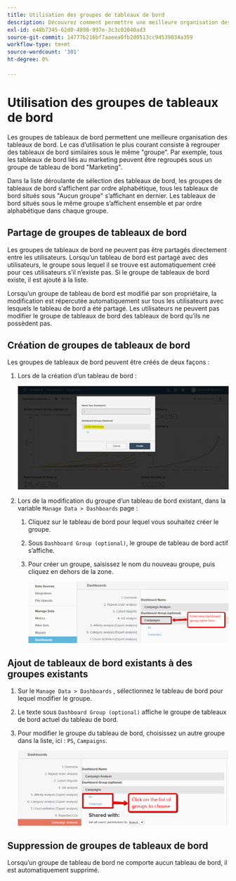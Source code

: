 ```yaml
---
title: Utilisation des groupes de tableaux de bord
description: Découvrez comment permettre une meilleure organisation des tableaux de bord.
exl-id: e48b7345-62d0-4898-997e-3c3c02040ad3
source-git-commit: 14777b216bf7aaeea0fb2d0513cc94539034a359
workflow-type: tm+mt
source-wordcount: '301'
ht-degree: 0%

---
```


# Utilisation des groupes de tableaux de bord

Les groupes de tableaux de bord permettent une meilleure organisation des tableaux de bord. Le cas d’utilisation le plus courant consiste à regrouper des tableaux de bord similaires sous le même &quot;groupe&quot;. Par exemple, tous les tableaux de bord liés au marketing peuvent être regroupés sous un groupe de tableau de bord &quot;Marketing&quot;.

Dans la liste déroulante de sélection des tableaux de bord, les groupes de tableaux de bord s’affichent par ordre alphabétique, tous les tableaux de bord situés sous &quot;Aucun groupe&quot; s’affichant en dernier. Les tableaux de bord situés sous le même groupe s’affichent ensemble et par ordre alphabétique dans chaque groupe.

## Partage de groupes de tableaux de bord

Les groupes de tableaux de bord ne peuvent pas être partagés directement entre les utilisateurs. Lorsqu’un tableau de bord est partagé avec des utilisateurs, le groupe sous lequel il se trouve est automatiquement créé pour ces utilisateurs s’il n’existe pas. Si le groupe de tableaux de bord existe, il est ajouté à la liste.

Lorsqu’un groupe de tableau de bord est modifié par son propriétaire, la modification est répercutée automatiquement sur tous les utilisateurs avec lesquels le tableau de bord a été partagé. Les utilisateurs ne peuvent pas modifier le groupe de tableaux de bord des tableaux de bord qu’ils ne possèdent pas.

## Création de groupes de tableaux de bord

Les groupes de tableaux de bord peuvent être créés de deux façons :

1. Lors de la création d’un tableau de bord :

   ![créer un groupe de tableaux de bord](../../assets/create-dashboard-groups-new-dashboard.png)

1. Lors de la modification du groupe d’un tableau de bord existant, dans la variable `Manage Data > Dashboards` page :

   1. Cliquez sur le tableau de bord pour lequel vous souhaitez créer le groupe.

   1. Sous `Dashboard Group (optional)`, le groupe de tableau de bord actif s’affiche.

   1. Pour créer un groupe, saisissez le nom du nouveau groupe, puis cliquez en dehors de la zone.

      ![créer un groupe de tableaux de bord](../../assets/create-dashboard-groups-existing-dashboard.png)

## Ajout de tableaux de bord existants à des groupes existants

1. Sur le `Manage Data > Dashboards` , sélectionnez le tableau de bord pour lequel modifier le groupe.

1. Le texte sous `Dashboard Group (optional)` affiche le groupe de tableaux de bord actuel du tableau de bord.

1. Pour modifier le groupe du tableau de bord, choisissez un autre groupe dans la liste, ici : `PS`, `Campaigns`.

   ![tableau de bord du groupe de modifications](../../assets/add-existing-dashboard-existing-group.png)

## Suppression de groupes de tableaux de bord

Lorsqu’un groupe de tableau de bord ne comporte aucun tableau de bord, il est automatiquement supprimé.
